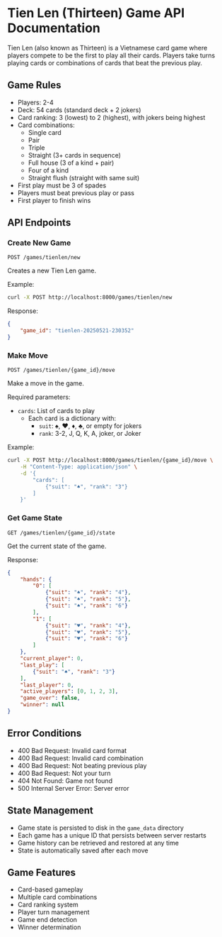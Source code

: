 # Tien Len (Thirteen) Game API Documentation

Tien Len (also known as Thirteen) is a Vietnamese card game where players compete to be the first to play all their cards. Players take turns playing cards or combinations of cards that beat the previous play.

## Game Rules

- Players: 2-4
- Deck: 54 cards (standard deck + 2 jokers)
- Card ranking: 3 (lowest) to 2 (highest), with jokers being highest
- Card combinations:
  - Single card
  - Pair
  - Triple
  - Straight (3+ cards in sequence)
  - Full house (3 of a kind + pair)
  - Four of a kind
  - Straight flush (straight with same suit)
- First play must be 3 of spades
- Players must beat previous play or pass
- First player to finish wins

## API Endpoints

### Create New Game
```http
POST /games/tienlen/new
```

Creates a new Tien Len game.

Example:
```bash
curl -X POST http://localhost:8000/games/tienlen/new
```

Response:
```json
{
    "game_id": "tienlen-20250521-230352"
}
```

### Make Move
```http
POST /games/tienlen/{game_id}/move
```

Make a move in the game.

Required parameters:
- `cards`: List of cards to play
  - Each card is a dictionary with:
    - `suit`: ♠, ♥, ♦, ♣, or empty for jokers
    - `rank`: 3-2, J, Q, K, A, joker, or Joker

Example:
```bash
curl -X POST http://localhost:8000/games/tienlen/{game_id}/move \
    -H "Content-Type: application/json" \
    -d '{
        "cards": [
            {"suit": "♠", "rank": "3"}
        ]
    }'
```

### Get Game State
```http
GET /games/tienlen/{game_id}/state
```

Get the current state of the game.

Response:
```json
{
    "hands": {
        "0": [
            {"suit": "♠", "rank": "4"},
            {"suit": "♠", "rank": "5"},
            {"suit": "♠", "rank": "6"}
        ],
        "1": [
            {"suit": "♥", "rank": "4"},
            {"suit": "♥", "rank": "5"},
            {"suit": "♥", "rank": "6"}
        ]
    },
    "current_player": 0,
    "last_play": [
        {"suit": "♠", "rank": "3"}
    ],
    "last_player": 0,
    "active_players": [0, 1, 2, 3],
    "game_over": false,
    "winner": null
}
```

## Error Conditions

- 400 Bad Request: Invalid card format
- 400 Bad Request: Invalid card combination
- 400 Bad Request: Not beating previous play
- 400 Bad Request: Not your turn
- 404 Not Found: Game not found
- 500 Internal Server Error: Server error

## State Management

- Game state is persisted to disk in the `game_data` directory
- Each game has a unique ID that persists between server restarts
- Game history can be retrieved and restored at any time
- State is automatically saved after each move

## Game Features

- Card-based gameplay
- Multiple card combinations
- Card ranking system
- Player turn management
- Game end detection
- Winner determination
